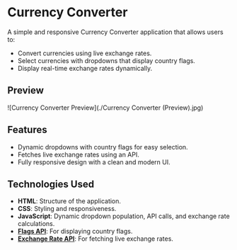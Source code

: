 # Currency Converter

A simple and responsive Currency Converter application that allows users to:
- Convert currencies using live exchange rates.
- Select currencies with dropdowns that display country flags.
- Display real-time exchange rates dynamically.

## Preview
![Currency Converter Preview](./Currency Converter (Preview).jpg)

## Features
- Dynamic dropdowns with country flags for easy selection.
- Fetches live exchange rates using an API.
- Fully responsive design with a clean and modern UI.

## Technologies Used
- **HTML**: Structure of the application.
- **CSS**: Styling and responsiveness.
- **JavaScript**: Dynamic dropdown population, API calls, and exchange rate calculations.
- **[Flags API](https://flagsapi.com)**: For displaying country flags.
- **[Exchange Rate API](https://currency-api.pages.dev/)**: For fetching live exchange rates.

   

